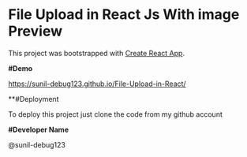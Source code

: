 # File Upload in React Js With image Preview

This project was bootstrapped with [Create React App](https://github.com/facebook/create-react-app).

**#Demo**

https://sunil-debug123.github.io/File-Upload-in-React/

**#Deployment

To deploy this project just clone the code from my github account

**#Developer Name**

@sunil-debug123
